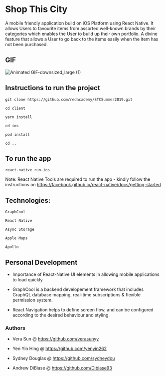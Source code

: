 # Shop This City

  A mobile friendly application build on iOS Platform using React Native. It allows Users to favourite items from assorted well-known brands by their categories which enables the User to build up their own portfolio. A divine feature that allows a User to go back to the items easily when the item has not been purchased. 
  
## GIF
  
![Animated GIF-downsized_large (1)](https://user-images.githubusercontent.com/43800526/65062503-ff83dc00-d930-11e9-9c48-b04a886a7197.gif)


## Instructions to run the project 

```git clone https://github.com/redacademy/STCSummer2019.git``` 

```cd client```

```yarn install``` 

```cd ios``` 

```pod install```

```cd ..```

## To run the app

```react-native run-ios ```

Note: React Native Tools are required to run the app - kindly follow the instructions on https://facebook.github.io/react-native/docs/getting-started


## Technologies: 

```GraphCool```

```React Native```

```Async Storage```

```Apple Maps```

```Apollo``` 


## Personal Development 

- Importance of React-Native UI elements in allowing mobile applications to load quickly

- GraphCool is a backend developement framework that includes GraphQL database mapping, real-time subscriptions & flexible permission system.

- React Navigation helps to define screen flow, and can be configured according to the desired behaviour and styling. 

### Authors

- Vera Sun @ https://github.com/verasunyy

- Yen Yin Hing @ https://github.com/yenyin262

- Sydney Douglas @ https://github.com/sydneydou

- Andrew DiBiase @ https://github.com/Dibiase93

